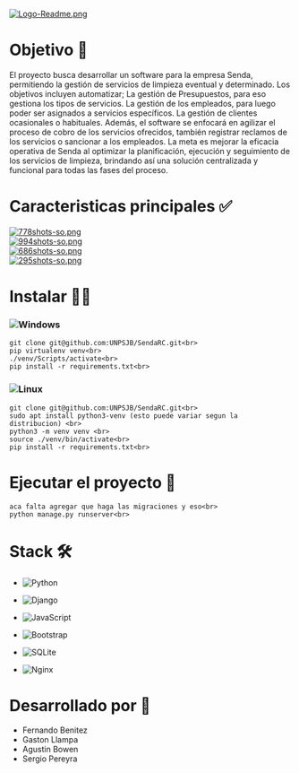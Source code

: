 [![Logo-Readme.png](https://i.postimg.cc/HWZ4x8QX/Logo-Readme.png)](https://postimg.cc/WtZJY3Y1)

# Objetivo 📄
El proyecto busca desarrollar un software para la empresa Senda, permitiendo la gestión de servicios de limpieza eventual y determinado. Los objetivos incluyen automatizar; La gestión de Presupuestos, para eso gestiona los tipos de servicios. La gestión de los empleados, para luego poder ser asignados a servicios específicos. La gestión de clientes ocasionales o habituales. Además, el software se enfocará en agilizar el proceso de cobro de los servicios ofrecidos, también registrar reclamos de los servicios o sancionar a los empleados. La meta es mejorar la eficacia operativa de Senda al optimizar la planificación, ejecución y seguimiento de los servicios de limpieza, brindando así una solución centralizada y funcional para todas las fases del proceso.

# Caracteristicas principales ✅
[![778shots-so.png](https://i.postimg.cc/DZ4qbJ49/778shots-so.png)](https://postimg.cc/sQyBk2cm) <br>
[![994shots-so.png](https://i.postimg.cc/qqf2cJ8z/994shots-so.png)](https://postimg.cc/7GVCwytk) <br>
[![686shots-so.png](https://i.postimg.cc/MZR76BSR/686shots-so.png)](https://postimg.cc/hhDzMfhP) <br>
[![295shots-so.png](https://i.postimg.cc/MKm1R8Xp/295shots-so.png)](https://postimg.cc/WhtDLCMB) <br>

# Instalar 🧑‍💻
### ![Windows](https://img.shields.io/badge/Windows-0078D6?style=for-the-badge&logo=windows&logoColor=white)
~~~
git clone git@github.com:UNPSJB/SendaRC.git<br>
pip virtualenv venv<br>
./venv/Scripts/activate<br>
pip install -r requirements.txt<br>
~~~

### ![Linux](https://img.shields.io/badge/Linux-FCC624?style=for-the-badge&logo=linux&logoColor=black)
~~~
git clone git@github.com:UNPSJB/SendaRC.git<br>
sudo apt install python3-venv (esto puede variar segun la distribucion) <br>
python3 -m venv venv <br>
source ./venv/bin/activate<br>
pip install -r requirements.txt<br>
~~~

# Ejecutar el proyecto 🏃
~~~
aca falta agregar que haga las migraciones y eso<br>
python manage.py runserver<br>
~~~

# Stack 🛠️ 
- ![Python](https://img.shields.io/badge/python-3670A0?style=for-the-badge&logo=python&logoColor=ffdd54)<br>

- ![Django](https://img.shields.io/badge/django-%23092E20.svg?style=for-the-badge&logo=django&logoColor=white)<br> 

- ![JavaScript](https://img.shields.io/badge/javascript-%23323330.svg?style=for-the-badge&logo=javascript&logoColor=%23F7DF1E)<br> 

- ![Bootstrap](https://img.shields.io/badge/bootstrap-%238511FA.svg?style=for-the-badge&logo=bootstrap&logoColor=white)<br>

- ![SQLite](https://img.shields.io/badge/sqlite-%2307405e.svg?style=for-the-badge&logo=sqlite&logoColor=white)<br> 

- ![Nginx](https://img.shields.io/badge/nginx-%23009639.svg?style=for-the-badge&logo=nginx&logoColor=white)<br>

# Desarrollado por 🗿
- Fernando Benitez<br>
- Gaston Llampa<br>
- Agustin Bowen<br> 
- Sergio Pereyra<br> 

